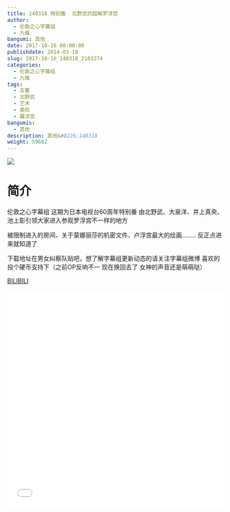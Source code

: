 ```yaml
---
title: 140318 特别番  北野武的超解罗浮宫
author: 
  - 伦敦之心字幕组
  - 九條
bangumi: 其他
date: 2017-10-16 00:00:00
publishdate: 2014-03-18
slug: 2017-10-16_140318_2183274
categories: 
  - 伦敦之心字幕组
  - 九條
tags: 
  - 古董
  - 北野武
  - 艺术
  - 美術
  - 羅浮宮
bangumis: 
  - 其他
description: 其他&#8226;140318
weight: 59682
---
```


![](https://i.imgur.com/gNIA7jx.jpg)

# 简介  
伦敦之心字幕组 这期为日本电视台60周年特别番 由北野武、大泉洋、井上真央、池上彰引领大家进入参观罗浮宫不一样的地方 


被限制进入的房间、关于蒙娜丽莎的机密文件、卢浮宫最大的绘画........ 反正点进来就知道了


下载地址在男女纠察队贴吧，想了解字幕组更新动态的请关注字幕组微博 喜欢的投个硬币支持下（之前OP反响不一 现在换回去了 女神的声音还是萌萌哒）

  [BILIBILI](https://www.bilibili.com/video/av2183274/)


<div class="vcontainer">  <iframe class='video' src="//www.bilibili.com/blackboard/player.html?aid=2183274" width="100%" height="500" frameborder="0" allowfullscreen="allowfullscreen"></iframe></div>
